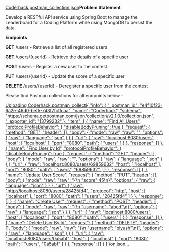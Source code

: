 [Coderhack.postman_collection.json](https://github.com/mrstrange47/Coderhack_krayush25/files/14720156/Coderhack.postman_collection.json)**Problem Statement**

Develop a RESTful API service using Spring Boot to manage the Leaderboard for a Coding Platform while using MongoDB to persist the data.


**Endpoints**

**GET** /users - Retrieve a list of all registered users

**GET** /users/{userId} - Retrieve the details of a specific user

**POST** /users - Register a new user to the contest

**PUT** /users/{userId} - Update the score of a specific user

**DELETE** /users/{userId} - Deregister a specific user from the contest


Please find Postman collections for all endpoints below -

[Uploading Coderhack.postman_collecti{
	"info": {
		"_postman_id": "e4f10f23-6a2e-46d0-bef5-743f7fcffcaa",
		"name": "Coderhack",
		"schema": "https://schema.getpostman.com/json/collection/v2.1.0/collection.json",
		"_exporter_id": "13799232"
	},
	"item": [
		{
			"name": "Find All Users",
			"protocolProfileBehavior": {
				"disableBodyPruning": true
			},
			"request": {
				"method": "GET",
				"header": [],
				"body": {
					"mode": "raw",
					"raw": "",
					"options": {
						"raw": {
							"language": "json"
						}
					}
				},
				"url": {
					"raw": "localhost:8080/users",
					"host": [
						"localhost"
					],
					"port": "8080",
					"path": [
						"users"
					]
				}
			},
			"response": []
		},
		{
			"name": "Find User by Id",
			"protocolProfileBehavior": {
				"disableBodyPruning": true
			},
			"request": {
				"method": "GET",
				"header": [],
				"body": {
					"mode": "raw",
					"raw": "",
					"options": {
						"raw": {
							"language": "json"
						}
					}
				},
				"url": {
					"raw": "localhost:8080/users/69859632",
					"host": [
						"localhost"
					],
					"port": "8080",
					"path": [
						"users",
						"69859632"
					]
				}
			},
			"response": []
		},
		{
			"name": "Update User Score",
			"request": {
				"method": "PUT",
				"header": [],
				"body": {
					"mode": "raw",
					"raw": "{\n    \"score\":45\n}",
					"options": {
						"raw": {
							"language": "json"
						}
					}
				},
				"url": {
					"raw": "http://localhost:8080/users/28425fd4",
					"protocol": "http",
					"host": [
						"localhost"
					],
					"port": "8080",
					"path": [
						"users",
						"28425fd4"
					]
				}
			},
			"response": []
		},
		{
			"name": "Create User",
			"request": {
				"method": "POST",
				"header": [],
				"body": {
					"mode": "raw",
					"raw": "{\n    \"username\": \"abcd\"\n}",
					"options": {
						"raw": {
							"language": "json"
						}
					}
				},
				"url": {
					"raw": "localhost:8080/users",
					"host": [
						"localhost"
					],
					"port": "8080",
					"path": [
						"users"
					]
				}
			},
			"response": []
		},
		{
			"name": "Delete User By Id",
			"request": {
				"method": "DELETE",
				"header": [],
				"body": {
					"mode": "raw",
					"raw": "{\n    \"username\": \"piyush\"\n}",
					"options": {
						"raw": {
							"language": "json"
						}
					}
				},
				"url": {
					"raw": "localhost:8080/users/0a5abf",
					"host": [
						"localhost"
					],
					"port": "8080",
					"path": [
						"users",
						"0a5abf"
					]
				}
			},
			"response": []
		}
	]
}on.json…]()
